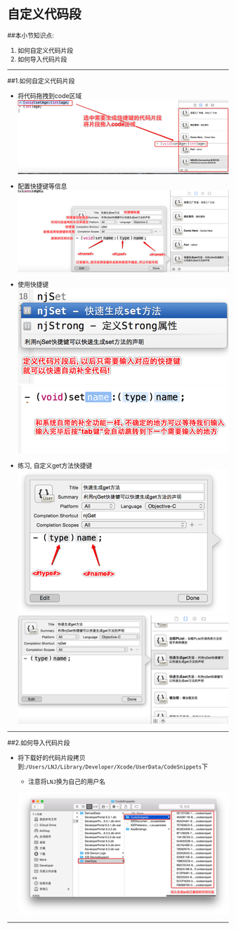 # 自定义代码段
##本小节知识点:
1. 如何自定义代码片段
2. 如何导入代码片段

---

##1.如何自定义代码片段
- 将代码拖拽到code区域
![](images/a2/Snip20150529_23.png)
- 配置快捷键等信息
![](images/a2/Snip20150529_27.png)
- 使用快捷键
![](images/a2/Snip20150529_31.png)
![](images/a2/Snip20150529_32.png)

- 练习, 自定义get方法快捷键
![](images/a2/Snip20150529_28.png)
![](images/a2/Snip20150529_30.png)

---

##2.如何导入代码片段
- 将下载好的代码片段拷贝到:`/Users/LNJ/Library/Developer/Xcode/UserData/CodeSnippets`下
    + 注意将`LNJ`换为自己的用户名
   
  ![](images/a2/Snip20150529_33.png)

---


